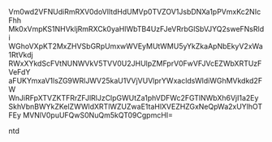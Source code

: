 Vm0wd2VFNUdiRmRXV0doVlltdHdUMVp0TVZOV1JsbDNXa1pPVmxKc2NIcFhh
Mk0xVmpKS1NHVkljRmRXCk0yaHlWbTB4UzFJeVRrbGlSbVJYQ2sweFNsRldi
WGhoVXpKT2MxZHVSbGRpUmxwWVEyMUtWMU5yYkZkaApNbEkyV2xWa1RtVkdj
RWxXYkdScFVtNUNWVkV5TVV0U2JHUlpZMFprV0FwVFJVcEZWbXRTUzFVeFdY
aFUKYmxaV1lsZG9WRlJWV25kaU1VVjVUVlprYWxacldsWldiWGhMVkdkd2FW
WnJiRFpXTVZKTFRrZFJlRlJzClpGWUtZa1phVDFWc2FGTlNWbXh6VjI1a2Ey
SkhVbnBWYkZKelZWWldXRTlWZUZwaE1taHlXVEZHZGxNeQpWa2xUYlhOTFEy
MVNlV0puUFQwS0NuQm5kQT09CgpmcHI=

ntd
